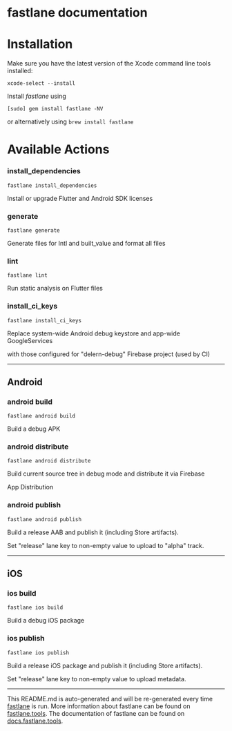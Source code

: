 fastlane documentation
================
# Installation

Make sure you have the latest version of the Xcode command line tools installed:

```
xcode-select --install
```

Install _fastlane_ using
```
[sudo] gem install fastlane -NV
```
or alternatively using `brew install fastlane`

# Available Actions
### install_dependencies
```
fastlane install_dependencies
```
Install or upgrade Flutter and Android SDK licenses
### generate
```
fastlane generate
```
Generate files for Intl and built_value and format all files
### lint
```
fastlane lint
```
Run static analysis on Flutter files
### install_ci_keys
```
fastlane install_ci_keys
```
Replace system-wide Android debug keystore and app-wide GoogleServices

with those configured for "delern-debug" Firebase project (used by CI)

----

## Android
### android build
```
fastlane android build
```
Build a debug APK
### android distribute
```
fastlane android distribute
```
Build current source tree in debug mode and distribute it via Firebase

App Distribution
### android publish
```
fastlane android publish
```
Build a release AAB and publish it (including Store artifacts).

Set "release" lane key to non-empty value to upload to "alpha" track.

----

## iOS
### ios build
```
fastlane ios build
```
Build a debug iOS package
### ios publish
```
fastlane ios publish
```
Build a release iOS package and publish it (including Store artifacts).

Set "release" lane key to non-empty value to upload metadata.

----

This README.md is auto-generated and will be re-generated every time [fastlane](https://fastlane.tools) is run.
More information about fastlane can be found on [fastlane.tools](https://fastlane.tools).
The documentation of fastlane can be found on [docs.fastlane.tools](https://docs.fastlane.tools).
